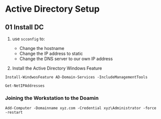# Active Directory Setup

## 01 Install DC

1. use `scconfig` to:
    - Change the hostname
    - Change the IP address to static
    - Change the DNS server to our own IP address

2. Install the Active Directory Windows Feature

```shell
Install-WindwosFeature AD-Domain-Services -IncludeManagementTools
```

```
Get-NetIPAddresses
```

### Joining the Workstation to the Doamin

```
Add-Computer -Domainname xyz.com -Credential xyz\Administrator -force -restart
```